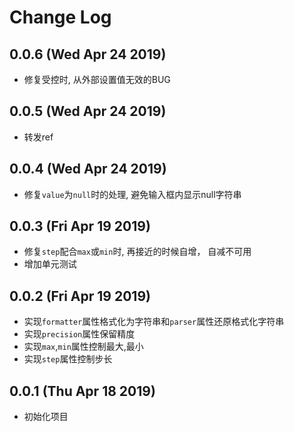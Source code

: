 # Change Log

## 0.0.6 (Wed Apr 24 2019)

-   修复受控时, 从外部设置值无效的BUG

## 0.0.5 (Wed Apr 24 2019)

-   转发ref

## 0.0.4 (Wed Apr 24 2019)

-   修复`value`为`null`时的处理, 避免输入框内显示null字符串

## 0.0.3 (Fri Apr 19 2019)

-   修复`step`配合`max`或`min`时, 再接近的时候自增， 自减不可用
-   增加单元测试

## 0.0.2 (Fri Apr 19 2019)

-   实现`formatter`属性格式化为字符串和`parser`属性还原格式化字符串
-   实现`precision`属性保留精度
-   实现`max`,`min`属性控制最大,最小
-   实现`step`属性控制步长

## 0.0.1 (Thu Apr 18 2019)

-   初始化项目
